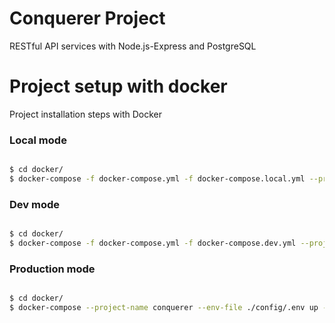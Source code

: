 # Conquerer Project
RESTful API services with Node.js-Express and PostgreSQL

# Project setup with docker
Project installation steps with Docker

### Local mode

```bash

$ cd docker/
$ docker-compose -f docker-compose.yml -f docker-compose.local.yml --project-name conquerer --env-file ./config/.local.env up --build -d

```
### Dev mode

```bash

$ cd docker/
$ docker-compose -f docker-compose.yml -f docker-compose.dev.yml --project-name conquerer --env-file ./config/.dev.env up --build -d

```

### Production mode

```bash

$ cd docker/
$ docker-compose --project-name conquerer --env-file ./config/.env up --build -d

```